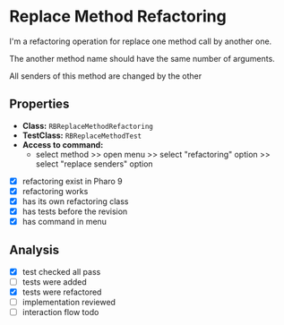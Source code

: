 # Replace Method Refactoring

I'm a refactoring operation for replace one method call by another one.

The another method name should have the same number of arguments.

All senders of this method are changed by the other

## Properties

- **Class:** ```RBReplaceMethodRefactoring```
- **TestClass:** ```RBReplaceMethodTest```
- **Access to command:** 
    - select method >> open menu >> select "refactoring" option >> select "replace senders" option
- [x] refactoring exist in Pharo 9
- [x] refactoring works
- [x] has its own refactoring class 
- [x] has tests before the revision
- [x] has command in menu

## Analysis

- [x] test checked all pass
- [ ] tests were added
- [x] tests were refactored
- [ ] implementation reviewed
- [ ] interaction flow todo